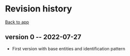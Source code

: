 # Revision history

[Back to app](../)

## version 0 -- 2022-07-27

* First version with base entities and identification pattern
